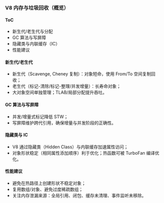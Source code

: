 ### V8 内存与垃圾回收（概览）

#### ToC

- 新生代/老生代与分配
- GC 算法与写屏障
- 隐藏类与内联缓存（IC）
- 性能建议

#### 新生代/老生代

- 新生代（Scavenge, Cheney 复制）：对象短命，使用 From/To 空间复制回收；
- 老生代（标记-清除/标记-整理/并发增量）：长寿命对象；
- 大对象空间单独管理；TLAB/局部分配提升吞吐。

#### GC 算法与写屏障

- 并发/增量式标记降低 STW；
- 写屏障维护跨代引用，确保增量与并发阶段的正确性。

#### 隐藏类与 IC

- V8 通过隐藏类（Hidden Class）与内联缓存加速属性访问；
- 对象形状稳定（相同属性添加顺序）利于优化；热函数可被 TurboFan 编译优化。

#### 性能建议

- 避免在热路径上创建形状不稳定对象；
- 复用数组/对象、避免过度稀疏数组；
- 关注内存泄漏来源：全局引用、闭包、缓存未清理、事件监听未移除。

